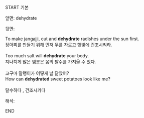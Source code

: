 START
기본

앞면:
dehydrate


뒷면:
<div><div>To make jangajji, cut and <strong>dehydrate</strong> radishes under the sun first. </div><div><div>장아찌를 만들기 위해 먼저 무를 자르고 햇빛에 건조시켜라.</div></div></div><div><br></div><div>Too much salt will <strong>dehydrate</strong> your body. </div><div><div>지나치게 많은 염분은 몸의 탈수를 가져올 수 있다.</div></div><div><br></div><div><div><div>고구마 말랭이가 어떻게 날 닮았어?</div></div><div><div>How can <b>dehydrated </b>sweet potatoes look like me?</div></div></div><div><br></div><div>탈수하다 , 건조시키다</div>


해석:

END